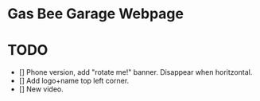 # Gas Bee Garage Webpage

# TODO


- [] Phone version, add "rotate me!" banner. Disappear when horitzontal.
- [] Add logo+name top left corner.
- [] New video.